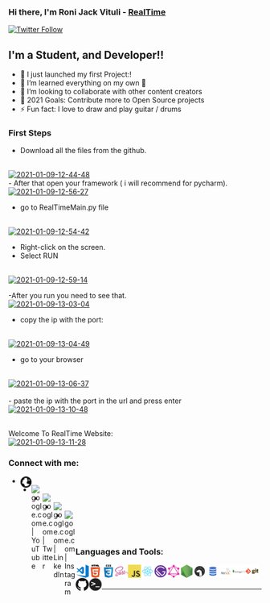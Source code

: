 ### Hi there, I'm Roni Jack Vituli -  [RealTime][website]

[![Twitter Follow](https://img.shields.io/twitter/follow/RealTime?color=1DA1F2&logo=twitter&style=for-the-badge)](https://twitter.com/intent/follow?original_referer=https%3A%2F%2Fgithub.com%2FcodeSTACKr&screen_name=RealTime)

## I'm a Student, and Developer!!

- 🔭 I just launched my first Project:!
- 🌱 I’m learned everything on my own 🤣
- 👯 I’m looking to collaborate with other content creators
- 🥅 2021 Goals: Contribute more to Open Source projects
- ⚡ Fun fact: I love to draw and play guitar / drums

### First Steps
<!--START -->
- Download all the files from the github.
<br>
<a href="https://ibb.co/F89ZWKH"><img src="https://i.ibb.co/h2kQMyY/2021-01-09-12-44-48.png" alt="2021-01-09-12-44-48" border="0"></a>
<br>
- After that open your framework ( i will recommend for pycharm).
<br>
<a href="https://imgbb.com/"><img src="https://i.ibb.co/FXBYHm8/2021-01-09-12-56-27.png" alt="2021-01-09-12-56-27" border="0"></a>

- go to RealTimeMain.py file
<br>
<a href="https://imgbb.com/"><img src="https://i.ibb.co/6vzHdky/2021-01-09-12-54-42.png" alt="2021-01-09-12-54-42" border="0"></a>

- Right-click on the screen.
- Select RUN
<br>
  <a href="https://imgbb.com/"><img src="https://i.ibb.co/ByHsZy7/2021-01-09-12-59-14.png" alt="2021-01-09-12-59-14" border="0"></a>

-After you run you need to see that.
<br>
<a href="https://ibb.co/pfWWkQZ"><img src="https://i.ibb.co/6Hvvq8b/2021-01-09-13-03-04.png" alt="2021-01-09-13-03-04" border="0"></a>

- copy the ip with the port:
<br>
<a href="https://imgbb.com/"><img src="https://i.ibb.co/YdvbCPZ/2021-01-09-13-04-49.png" alt="2021-01-09-13-04-49" border="0"></a>
  
- go to your browser
<br>
  <a href="https://ibb.co/Sts1ygy"><img src="https://i.ibb.co/6HnpwSw/2021-01-09-13-06-37.png" alt="2021-01-09-13-06-37" border="0"></a>
<br><br>
- paste the ip with the port in the url and press enter
<a href="https://ibb.co/4fv9nsg"><img src="https://i.ibb.co/59ptgYx/2021-01-09-13-10-48.png" alt="2021-01-09-13-10-48" border="0"></a>
<br><br>

Welcome To RealTime Website:
<br>
<a href="https://ibb.co/Pz76bmv"><img src="https://i.ibb.co/qFtr4y3/2021-01-09-13-11-28.png" alt="2021-01-09-13-11-28" border="0"></a>

<!--END -->

### Connect with me:

- [<img align="left" alt="google.com" width="22px" src="https://raw.githubusercontent.com/iconic/open-iconic/master/svg/globe.svg" />][website]
- [<img align="left" alt="google.com | YouTube" width="22px" src="https://cdn.jsdelivr.net/npm/simple-icons@v3/icons/youtube.svg" />][youtube]
- [<img align="left" alt="google.com | Twitter" width="22px" src="https://cdn.jsdelivr.net/npm/simple-icons@v3/icons/twitter.svg" />][twitter]
- [<img align="left" alt="google.com | LinkedIn" width="22px" src="https://cdn.jsdelivr.net/npm/simple-icons@v3/icons/linkedin.svg" />][linkedin]
- [<img align="left" alt="google.com | Instagram" width="22px" src="https://cdn.jsdelivr.net/npm/simple-icons@v3/icons/instagram.svg" />][instagram]

<br />

### Languages and Tools:

[<img align="left" alt="Visual Studio Code" width="26px" src="https://raw.githubusercontent.com/github/explore/80688e429a7d4ef2fca1e82350fe8e3517d3494d/topics/visual-studio-code/visual-studio-code.png" />][webdevplaylist]
[<img align="left" alt="HTML5" width="26px" src="https://raw.githubusercontent.com/github/explore/80688e429a7d4ef2fca1e82350fe8e3517d3494d/topics/html/html.png" />][webdevplaylist]
[<img align="left" alt="CSS3" width="26px" src="https://raw.githubusercontent.com/github/explore/80688e429a7d4ef2fca1e82350fe8e3517d3494d/topics/css/css.png" />][cssplaylist]
[<img align="left" alt="Sass" width="26px" src="https://raw.githubusercontent.com/github/explore/80688e429a7d4ef2fca1e82350fe8e3517d3494d/topics/sass/sass.png" />][cssplaylist]
[<img align="left" alt="JavaScript" width="26px" src="https://raw.githubusercontent.com/github/explore/80688e429a7d4ef2fca1e82350fe8e3517d3494d/topics/javascript/javascript.png" />][jsplaylist]
[<img align="left" alt="React" width="26px" src="https://raw.githubusercontent.com/github/explore/80688e429a7d4ef2fca1e82350fe8e3517d3494d/topics/react/react.png" />][reactplaylist]
[<img align="left" alt="Gatsby" width="26px" src="https://raw.githubusercontent.com/github/explore/e94815998e4e0713912fed477a1f346ec04c3da2/topics/gatsby/gatsby.png" />][webdevplaylist]
[<img align="left" alt="GraphQL" width="26px" src="https://raw.githubusercontent.com/github/explore/80688e429a7d4ef2fca1e82350fe8e3517d3494d/topics/graphql/graphql.png" />][webdevplaylist]
[<img align="left" alt="Node.js" width="26px" src="https://raw.githubusercontent.com/github/explore/80688e429a7d4ef2fca1e82350fe8e3517d3494d/topics/nodejs/nodejs.png" />][webdevplaylist]
[<img align="left" alt="Deno" width="26px" src="https://raw.githubusercontent.com/github/explore/361e2821e2dea67711cde99c9c40ed357061cf27/topics/deno/deno.png" />][webdevplaylist]
[<img align="left" alt="SQL" width="26px" src="https://raw.githubusercontent.com/github/explore/80688e429a7d4ef2fca1e82350fe8e3517d3494d/topics/sql/sql.png" />][webdevplaylist]
[<img align="left" alt="MySQL" width="26px" src="https://raw.githubusercontent.com/github/explore/80688e429a7d4ef2fca1e82350fe8e3517d3494d/topics/mysql/mysql.png" />][webdevplaylist]
[<img align="left" alt="MongoDB" width="26px" src="https://raw.githubusercontent.com/github/explore/80688e429a7d4ef2fca1e82350fe8e3517d3494d/topics/mongodb/mongodb.png" />][webdevplaylist]
[<img align="left" alt="Git" width="26px" src="https://raw.githubusercontent.com/github/explore/80688e429a7d4ef2fca1e82350fe8e3517d3494d/topics/git/git.png" />][webdevplaylist]
[<img align="left" alt="GitHub" width="26px" src="https://raw.githubusercontent.com/github/explore/78df643247d429f6cc873026c0622819ad797942/topics/github/github.png" />][webdevplaylist]
[<img align="left" alt="Terminal" width="26px" src="https://raw.githubusercontent.com/github/explore/80688e429a7d4ef2fca1e82350fe8e3517d3494d/topics/terminal/terminal.png" />][webdevplaylist]

<br />
<br />

---


[gitHub]: https://github.com/RoniJackVituli/RealTime/tree/RJV
[website]: https://google.com
[course]: http://vsCodeHero.com
[twitter]: https://twitter.com/RealTime
[youtube]: https://youtube.com/RoniJackVituli
[instagram]: https://instagram.com/RealTime
[linkedin]: https://linkedin.com/in/RealTime
[webdevplaylist]: https://github.com/RoniJackVituli/RealTime/tree/RJV
[jsplaylist]: https://www.w3schools.com/js/DEFAULT.asp
[cssplaylist]: https://www.w3schools.com/css/default.asp
[reactplaylist]: https://www.youtube.com/playlist?list=PLkwxH9e_vrAK4TdffpxKY3QGyHCpxFcQ0
